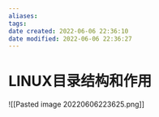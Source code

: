 ```yaml
---
aliases: 
tags: 
date created: 2022-06-06 22:36:10
date modified: 2022-06-06 22:36:27
---
```


# LINUX目录结构和作用

![[Pasted image 20220606223625.png]]
